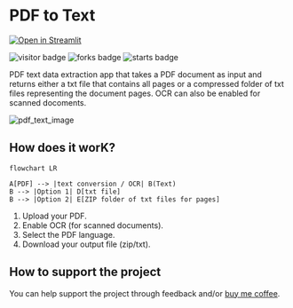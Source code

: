 # PDF to Text
[![Open in Streamlit](https://static.streamlit.io/badges/streamlit_badge_black_white.svg)](https://share.streamlit.io/nainiayoub/pdf-text-data-extractor/main/app.py)

![visitor badge](https://visitor-badge.glitch.me/badge?page_id=nainiayoub.pdf-text-data-extractor)
![forks badge](https://img.shields.io/github/forks/nainiayoub/pdf-text-data-extractor)
![starts badge](https://img.shields.io/github/stars/nainiayoub/pdf-text-data-extractor?style=social)

PDF text data extraction app that takes a PDF document as input and returns either a txt file that contains all pages or a compressed folder of txt files representing the document pages. OCR can also be enabled for scanned docoments.


![pdf_text_image](https://user-images.githubusercontent.com/50157142/214037439-448fafb8-5363-46cb-849e-6132f9bc0fb2.PNG)




## How does it worK?

```mermaid
flowchart LR

A[PDF] --> |text conversion / OCR| B(Text)
B --> |Option 1| D[txt file]
B --> |Option 2| E[ZIP folder of txt files for pages]

```
1. Upload your PDF.
2. Enable OCR (for scanned documents).
3. Select the PDF language.
4. Download your output file (zip/txt).

## How to support the project
You can help support the project through feedback and/or [buy me coffee](https://www.buymeacoffee.com/nainiayoub).

